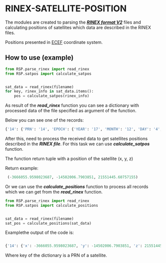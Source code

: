 # RINEX-SATELLITE-POSITION
The modules are created to parsing the [***RINEX format V2***](https://www.ngs.noaa.gov/CORS/RINEX211.txt) files  and calculating positions of satellites which data are described in the RINEX files.

Positions presented in [ECEF](https://en.wikipedia.org/wiki/ECEF) coordinate system.

## How to use (example)
```python 
from RSP.parse_rinex import read_rinex
from RSP.satpos import calculate_satpos


sat_data = read_rinex(filename)
for key, rinex_info in sat_data.items():
    pos = calculate_satpos(rinex_info)
```

As result of the ***read_rinex*** function you can see a dictionary with processed data of the file specified as argument of the function.

Below you can see one of the records:
```python
{'14': {'PRN': '14', 'EPOCH': {'YEAR': '17', 'MONTH': '12', 'DAY': '4', 'HOUR': '12', 'MINUTE': '0', 'SECOND': '0.0'}, 'SV_clock_bias': -8.9911278337e-05, 'SV_clock_drift': -7.9580786405e-13, 'SV_clock_drift_rate': 0.0, 'IODE': 90.0, 'Crs': -18.0, 'Delta_n': 4.5944770927e-09, 'M0': -1.5157133401, 'Cuc': -9.5367431641e-07, 'e_Eccentricity': 0.0092511395924, 'Cus': 9.760260582e-06, 'sqrt_A': 5153.7131844, 'Toe': 129600.0, 'Cic': 2.2724270821e-07, 'OMEGA': 2.5507638894, 'Cis': 1.1548399925e-07, 'i0': 0.96156005357, 'Crc': 193.0625, 'omega': -1.9530666137, 'OMEGA_DOT': -7.8846141401e-09, 'IDOT': -8.7146487144e-10, 'Codes_L2_channel': 0.0, 'GPS_week': 1978.0, 'L2_P': 0.0, 'SV_accuracy': 2.4, 'SV_health': 0.0, 'TGD': -9.7788870335e-09, 'IODC': 90.0, 'TTM': 122418.0, 'Fit_interval': 0.0}}

```

After this, need to process the received data to get satellites positions described in the ***RINEX file***. For this task we can use ***calculate_satpos*** function.

The function return tuple with a position of the satellite (x, y, z)

Return example:
```python
 (-3666055.9598023687, -14502006.7903851, 21551445.60757155)
 ```

 Or we can use the ***calculate_positions*** function to process all records which we can get from the ***read_rinex*** function.

```python
from RSP.parse_rinex import read_rinex
from RSP.satpos import calculate_positions


sat_data = read_rinex(filename)
sat_pos = calculate_positions(sat_data)
 ```
 Examplethe output of the code is:

 ```python

 {'14': {'x': -3666055.9598023687, 'y': -14502006.7903851, 'z': 21551445.60757155}, '17': {'x': 17072083.067698468, 'y': 4702360.387043671, 'z': 14688820.05491982}}
 ```

 Where key of the dictionary is a PRN of a satellite.
 
